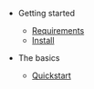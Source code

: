 - Getting started

  - [Requirements](install/requirements.md)
  - [Install](install/install.md)

- The basics

  - [Quickstart](quickstart/quickstart.md)
